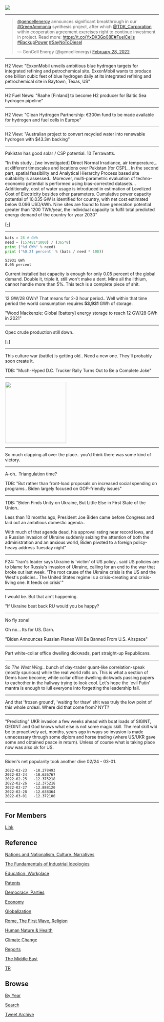 <img src="https://drive.google.com/uc?export=view&id=1B2wf9R7AMH1d7Vw6e2mucLbIQ5NSjir7"/>

---

<blockquote class="twitter-tweet"><p lang="en" dir="ltr"><a href="https://twitter.com/gencellenergy?ref_src=twsrc%5Etfw">@gencellenergy</a> announces significant breakthrough in our <a href="https://twitter.com/hashtag/GreenAmmonia?src=hash&amp;ref_src=twsrc%5Etfw">#GreenAmmonia</a> synthesis project, after which <a href="https://twitter.com/TDK_Corporation?ref_src=twsrc%5Etfw">@TDK_Corporation</a> within cooperation agreement exercises right to continue investment in project. Read more: <a href="https://t.co/YxDX3Gp08E">https://t.co/YxDX3Gp08E</a><a href="https://twitter.com/hashtag/FuelCells?src=hash&amp;ref_src=twsrc%5Etfw">#FuelCells</a> <a href="https://twitter.com/hashtag/BackupPower?src=hash&amp;ref_src=twsrc%5Etfw">#BackupPower</a> <a href="https://twitter.com/hashtag/SayNoToDiesel?src=hash&amp;ref_src=twsrc%5Etfw">#SayNoToDiesel</a></p>&mdash; GenCell Energy (@gencellenergy) <a href="https://twitter.com/gencellenergy/status/1498226492026888192?ref_src=twsrc%5Etfw">February 28, 2022</a></blockquote> <script async src="https://platform.twitter.com/widgets.js" charset="utf-8"></script>

---

H2 View: "ExxonMobil unveils ambitious blue hydrogen targets for
integrated refining and petrochemical site. ExxonMobil wants to
produce one billion cubic feet of blue hydrogen daily at its
integrated refining and petrochemical site in Baytown, Texas, US"

---

H2 Fuel News: "Raahe [Finland] to become H2 producer for Baltic Sea
hydrogen pipeline"

---

H2 View: "Clean Hydrogen Partnership: €300m fund to be made available
for hydrogen and fuel cells in Europe"

---

H2 View: "Australian project to convert recycled water into renewable
hydrogen with $43.3m backing"

---

Pakistan has good solar / CSP potential. 10 Terrawatts.

"In this study..  [we investigated] Direct Normal Irradiance, air
temperature,.. at different timescales and locations over Pakistan
[for CSP]... In the second part, spatial feasibility and Analytical
Hierarchy Process based site suitability is assessed.. Moreover,
multi-parametric evaluation of techno-economic potential is performed
using bias-corrected datasets... Additionally, cost of water usage is
introduced in estimation of Levelized Cost of Electricity besides
other parameters. Cumulative power capacity potential of 10,035 GW is
identified for country, with net cost estimated below 0.096
USD/kWh. Nine sites are found to have generation potential greater
than 1200 TWh/year, the individual capacity to fulfil total predicted
energy demand of the country for year 2030"

[[-]](https://www.sciencedirect.com/science/article/abs/pii/S0196890422001625)

---


```python
bats = 28 # GWh
need = (157481*1000) / (365*8)
print ("%d GWh" % need)
print ('%0.2f percent' % (bats / need * 100))
```

```text
53931 GWh
0.05 percent
```

Current installed bat capacity is enough for only 0.05 percent of the
global demand. Double it, triple it, still won't make a dent. Mine all
the lithium, cannot handle more than 5%. This tech is a complete piece
of shit.

---

12 GW/28 GWh? That means for 2-3 hour period.. Well within that time
period the world consumption requires **53,931** GWh of storage.

"Wood Mackenzie: Global [battery] energy storage to reach 12 GW/28 GWh in 2021"

---

Opec crude production still down..

[[-]](2019/05/stats.md#opec)

---

This culture war (battle) is getting old.. Need a new one. They'll
probably soon create it.

TDB: "Much-Hyped D.C. Trucker Rally Turns Out to Be a Complete Joke"

---

<img width="200" src="https://i.pinimg.com/originals/64/3c/d5/643cd5fb6f6b57719be90ff8102b1b07.gif"/>

---

So much clapping all over the place.. you'd think there was some kind
of victory. 

---

A-oh.. Triangulation time? 

TDB: "But rather than front-load proposals on increased social
spending on programs.. Biden largely focused on GOP-friendly issues"

---

TDB: "Biden Finds Unity on Ukraine, But Little Else in First State of
the Union..

Less than 10 months ago, President Joe Biden came before Congress and
laid out an ambitious domestic agenda..

With much of that agenda dead, his approval rating near record lows,
and a Russian invasion of Ukraine suddenly seizing the attention of
both the administration and an anxious world, Biden pivoted to a
foreign policy-heavy address Tuesday night"

---

F24: "Iran's leader says Ukraine is 'victim' of US policy.. said US
policies are to blame for Russia's invasion of Ukraine, calling for an
end to the war that broke out last week. 'The root cause of the
Ukraine crisis is the US and the West's policies.. The United States
regime is a crisis-creating and crisis-living one. It feeds on
crisis'"

---

I would be. But that ain't happening.

"If Ukraine beat back RU would you be happy?

---

No fly zone!

Oh no... Its for US. Darn.

"Biden Announces Russian Planes Will Be Banned From U.S. Airspace"

---

Part white-collar office dwelling dickwads, part straight-up Republicans.

---

So *The West Wing*.. bunch of day-trader quant-like correlation-speak
(mostly spurious) while the real world rolls on. This is what a
section of Dems have become; white collar office dwelling dickwads
passing papers to eachother in the hallway trying to look cool. Let's
hope the 'evil Putin' mantra is enough to lull everyone into
forgetting the leadership fail.

---

And that 'frozen ground', 'waiting for thaw' shit was truly the low
point of this whole ordeal. Where did that come from? NYT?

---

"Predicting" UKR invasion a few weeks ahead with boat loads of SIGINT,
GEOINT and God knows what else is not some magic skill. The real skill
wld be to proactively act, months, years ago in ways so invasion is
made unnecessary through some diplom and horse trading (where US/UKR
gave some and obtained peace in return). Unless of course what is
taking place now was also ok for US.

---

Biden's net popularity took another dive 02/24 - 03-01. 

```
2022-02-23   -10.278493
2022-02-24   -10.636767
2022-02-25   -12.375218
2022-02-26   -12.375218
2022-02-27   -12.888120
2022-02-28   -12.638364
2022-03-01   -12.372100
```

---

## For Members

[Link](https://thirdwave-members.herokuapp.com)

## Reference

[Nations and Nationalism, Culture, Narratives](/2013/02/nations-and-nationalism.md)

[The Fundamentals of Industrial Ideologies](/2011/04/fundamentals-of-industrial-ideologies.md)

[Education, Workplace](2017/09/education-workplace.md)

[Patents](/2018/09/patents.md)

[Democracy, Parties](/2016/11/democracy.md)

[Economy](/2018/05/economy.md)

[Globalization](/2018/09/globalization.md)

[Rome, The First Wave, Religion](/2017/12/rome.md)

[Human Nature & Health](/2020/07/human-nature.md)

[Climate Change](/2018/12/climate.md)

[Reports](/2019/05/reports.md)

[The Middle East](/2019/07/middleeast.md)

[TR](../tr)

## Browse

[By Year](years.md)

[Search](search.html)

[Tweet Archive](/tweets/README.md)


